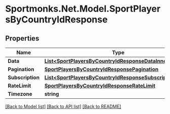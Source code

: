 # Sportmonks.Net.Model.SportPlayersByCountryIdResponse

## Properties

Name | Type | Description | Notes
------------ | ------------- | ------------- | -------------
**Data** | [**List&lt;SportPlayersByCountryIdResponseDataInner&gt;**](SportPlayersByCountryIdResponseDataInner.md) |  | [optional] 
**Pagination** | [**SportPlayersByCountryIdResponsePagination**](SportPlayersByCountryIdResponsePagination.md) |  | [optional] 
**Subscription** | [**List&lt;SportPlayersByCountryIdResponseSubscriptionInner&gt;**](SportPlayersByCountryIdResponseSubscriptionInner.md) |  | [optional] 
**RateLimit** | [**SportPlayersByCountryIdResponseRateLimit**](SportPlayersByCountryIdResponseRateLimit.md) |  | [optional] 
**Timezone** | **string** |  | [optional] 

[[Back to Model list]](../README.md#documentation-for-models) [[Back to API list]](../README.md#documentation-for-api-endpoints) [[Back to README]](../README.md)

